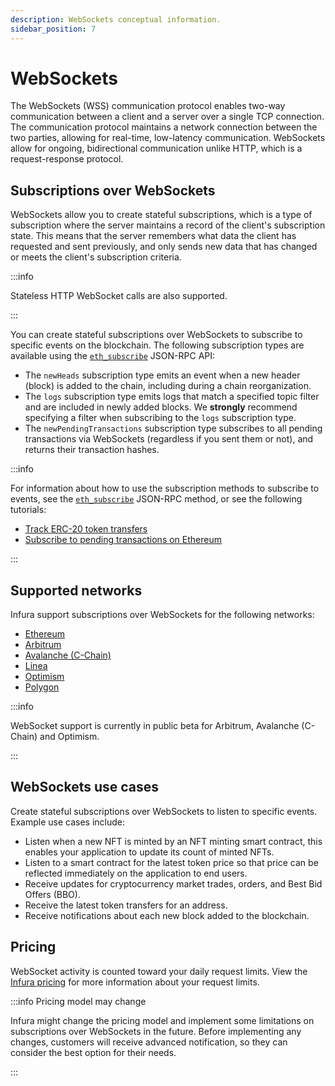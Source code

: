 ```yaml
---
description: WebSockets conceptual information.
sidebar_position: 7
---
```


# WebSockets

The WebSockets (WSS) communication protocol enables two-way communication between a client and a server over a single TCP
connection. The communication protocol maintains a network connection between the two parties, allowing for real-time, low-latency
communication. WebSockets allow for ongoing, bidirectional communication unlike HTTP, which is a request-response protocol.

## Subscriptions over WebSockets

WebSockets allow you to create stateful subscriptions, which is a type of subscription where the server maintains a record
of the client's subscription state. This means that the server remembers what data the client has requested and sent
previously, and only sends new data that has changed or meets the client's subscription criteria.

:::info

Stateless HTTP WebSocket calls are also supported.

:::

You can create stateful subscriptions over WebSockets to subscribe to specific events on the blockchain. The following
subscription types are available using the [`eth_subscribe`](../reference/ethereum/json-rpc-methods/subscription-methods/eth_subscribe.mdx) JSON-RPC API:

- The `newHeads` subscription type emits an event when a new header (block) is added to the chain, including during a
  chain reorganization.
- The `logs` subscription type emits logs that match a specified topic filter and are included in newly added blocks.
  We **strongly** recommend specifying a filter when subscribing to the `logs` subscription type.
- The `newPendingTransactions` subscription type subscribes to all pending transactions via
  WebSockets (regardless if you sent them or not), and returns their transaction hashes.

:::info

For information about how to use the subscription methods to subscribe to events, see the [`eth_subscribe`](../reference/ethereum/json-rpc-methods/subscription-methods/eth_subscribe.mdx) JSON-RPC method, or see the following tutorials:

- [Track ERC-20 token transfers](../tutorials/ethereum/track-erc-20-token-transfers.md)
- [Subscribe to pending transactions on Ethereum](../tutorials/ethereum/subscribe-to-pending-transactions.md)

:::

## Supported networks

Infura support subscriptions over WebSockets for the following networks:

- [Ethereum](../reference/ethereum/index.md)
- [Arbitrum](../reference/arbitrum/index.md)
- [Avalanche (C-Chain)](../reference/avalanche-c-chain/index.md)
- [Linea](../reference/linea/index.md)
- [Optimism](../reference/optimism/index.md)
- [Polygon](../reference/polygon/index.md)

:::info

WebSocket support is currently in public beta for Arbitrum, Avalanche (C-Chain) and Optimism.

:::

## WebSockets use cases

Create stateful subscriptions over WebSockets to listen to specific events. Example use cases include:

- Listen when a new NFT is minted by an NFT minting smart contract, this enables your application to update its count of minted NFTs.
- Listen to a smart contract for the latest token price so that price can be reflected immediately on the application to end users.
- Receive updates for cryptocurrency market trades, orders, and Best Bid Offers (BBO).
- Receive the latest token transfers for an address.
- Receive notifications about each new block added to the blockchain.

## Pricing

WebSocket activity is counted toward your daily request limits. View the [Infura pricing](https://www.infura.io/pricing)
for more information about your request limits.

:::info Pricing model may change

Infura might change the pricing model and implement some limitations on subscriptions over WebSockets in the future. Before
implementing any changes, customers will receive advanced notification, so they can consider the best option for their needs.

:::
